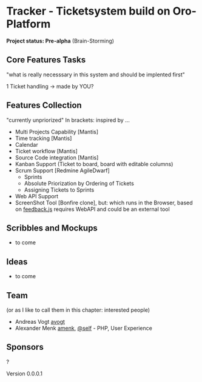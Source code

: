 Tracker - Ticketsystem build on Oro-Platform
=======

**Project status: Pre-alpha** (Brain-Storming)

Core Features Tasks
------

"what is really necesssary in this system and should be implented first"

  1 Ticket handling -> made by YOU?
    
Features Collection
------

"currently unpriorized"
In brackets: inspired by ...

  - Multi Projects Capability [Mantis]
  - Time tracking [Mantis]
  - Calendar
  - Ticket workflow [Mantis]
  - Source Code integration [Mantis]
  - Kanban Support (Ticket to board, board with editable columns)
  - Scrum Support [Redmine AgileDwarf]
    - Sprints
    - Absolute Priorization by Ordering of Tickets
    - Assigning Tickets to Sprints
  - Web API Support
  - ScreenShot Tool [Bonfire clone], but: which runs in the Browser, based on [feedback.js](http://experiments.hertzen.com/jsfeedback/) requires WebAPI and could be an external tool
  

Scribbles and Mockups
-----

  - to come

Ideas
-----

  - to come

Team
----

(or as I like to call them in this chapter: interested people)

* Andreas Vogt [avogt](http://www.github.com/avogt)
* Alexander Menk [amenk](http://www.github.com/amenk), [@self](http://twitter.com/self) - PHP, User Experience
    
Sponsors
--------

?

Version 0.0.0.1



